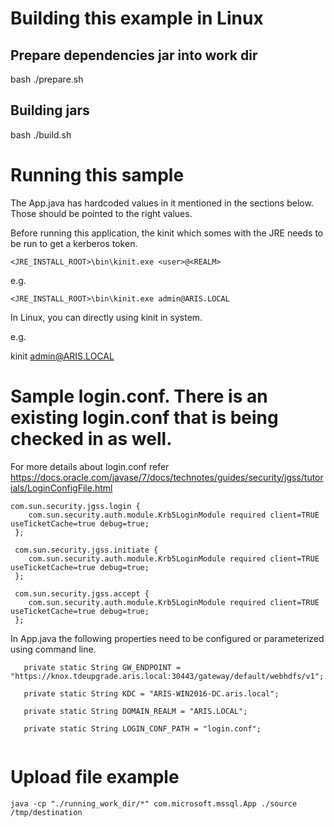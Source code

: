 # Building this example in Linux

## Prepare dependencies jar into work dir

bash ./prepare.sh
## Building jars

bash ./build.sh

# Running this sample

The App.java has hardcoded values in it mentioned in the sections below. Those should be pointed to the right values.

Before running this application, the kinit which somes with the JRE needs to be run to get a kerberos token.

`<JRE_INSTALL_ROOT>\bin\kinit.exe <user>@<REALM>`

e.g. 

`<JRE_INSTALL_ROOT>\bin\kinit.exe admin@ARIS.LOCAL`

In Linux, you can directly using kinit in system.

e.g.

 kinit admin@ARIS.LOCAL

# Sample login.conf. There is an existing login.conf that is being checked in as well.

For more details about login.conf refer https://docs.oracle.com/javase/7/docs/technotes/guides/security/jgss/tutorials/LoginConfigFile.html

```
com.sun.security.jgss.login {
    com.sun.security.auth.module.Krb5LoginModule required client=TRUE useTicketCache=true debug=true;
 };
 
 com.sun.security.jgss.initiate {
    com.sun.security.auth.module.Krb5LoginModule required client=TRUE useTicketCache=true debug=true;
 };
 
 com.sun.security.jgss.accept {
    com.sun.security.auth.module.Krb5LoginModule required client=TRUE useTicketCache=true debug=true;
 };

 ```

 In App.java the following properties need to be configured or parameterized using command line.

 ```
    private static String GW_ENDPOINT = "https://knox.tdeupgrade.aris.local:30443/gateway/default/webhdfs/v1";
	
	private static String KDC = "ARIS-WIN2016-DC.aris.local";
	
	private static String DOMAIN_REALM = "ARIS.LOCAL";
	
	private static String LOGIN_CONF_PATH = "login.conf";


```
# Upload file example

```
java -cp "./running_work_dir/*" com.microsoft.mssql.App ./source /tmp/destination
```
